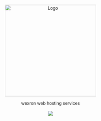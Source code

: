 <div id="top"></div>

<!-- PROJECT LOGO -->
<br />
<div align="center">
  <a href="https://github.com/wexron">
    <img src="https://i.ibb.co/ZKKvpx5/png-20220725-075314-0000.png" alt="Logo" width="300">
  </a>
 
  <p align="center">
    wexron web hosting services
    <br />
    <br />
     <img src="https://betteruptime.com/status-badges/v1/monitor/ipw4.svg">
      </p>
</div>

